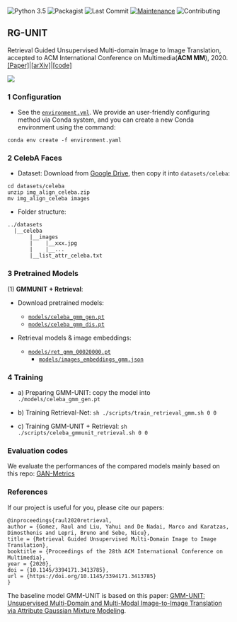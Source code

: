 ![Python 3.5](https://img.shields.io/badge/python-3.5.5-green.svg)
![Packagist](https://img.shields.io/badge/Pytorch-0.4.1-red.svg)
![Last Commit](https://img.shields.io/github/last-commit/yhlleo/RG-UNIT)
[![Maintenance](https://img.shields.io/badge/Maintained%3F-yes-blue.svg)]((https://github.com/yhlleo/RG-UNIT/graphs/commit-activity))
![Contributing](https://img.shields.io/badge/contributions-welcome-brightgreen.svg?style=flat)

## RG-UNIT

Retrieval Guided Unsupervised Multi-domain Image to Image Translation, accepted to ACM International Conference on Multimedia(**ACM MM**), 2020. [[Paper]](https://dl.acm.org/doi/pdf/10.1145/3394171.3413785)|[[arXiv]](http://arxiv.org/abs/2008.04991)|[[code]](https://github.com/yhlleo/RG-UNIT)

![](./figures/framework.png)


### 1 Configuration

 - See the [`environment.yml`](./environment.yaml). We provide an user-friendly configuring method via Conda system, and you can create a new Conda environment using the command:

```
conda env create -f environment.yaml
```

### 2 CelebA Faces

 - Dataset: Download from [Google Drive](https://drive.google.com/open?id=1HnayuXVgqhT1RPzjSV_-yvCp5SxMXPo6), then copy it into `datasets/celeba`:

```
cd datasets/celeba
unzip img_align_celeba.zip
mv img_align_celeba images
```

 - Folder structure:

```
../datasets
  |__celeba
       |__images
       |    |__xxx.jpg
       |    |__...
       |__list_attr_celeba.txt
```

### 3 Pretrained Models

(1) **GMMUNIT + Retrieval**:

 - Download pretrained models: 
   - [`models/celeba_gmm_gen.pt`](https://drive.google.com/file/d/1wVYCx5JwTs_UsyxsxYbAAcDAybucdk4-/view?usp=sharing)
   - [`models/celeba_gmm_dis.pt`](https://drive.google.com/file/d/1kMUy4H5aaRR7_F7LX2v4Cqjgi7MSSH9O/view?usp=sharing)
   
 - Retrieval models & image embeddings:
   - [`models/ret_gmm_00020000.pt`](https://drive.google.com/file/d/1DQysTWCLgL7b-izdoJdzr8unzTXv0dKA/view?usp=sharing)
     - [`models/images_embeddings_gmm.json`](https://drive.google.com/file/d/11nSjoFfIo4kcwkULJ6HsTFkYgrQlY9BL/view?usp=sharing)

### 4 Training

 - a) Preparing GMM-UNIT: copy the model into `./models/celeba_gmm_gen.pt`

 - b) Training Retrieval-Net: `sh ./scripts/train_retrieval_gmm.sh 0 0`

 - c) Training GMM-UNIT + Retrieval: `sh ./scripts/celeba_gmmunit_retrieval.sh 0 0`

### Evaluation codes

We evaluate the performances of the compared models mainly based on this repo: [GAN-Metrics](https://github.com/yhlleo/GAN-Metrics)

### References

If our project is useful for you, please cite our papers:

```
@inproceedings{raul2020retrieval,
author = {Gomez, Raul and Liu, Yahui and De Nadai, Marco and Karatzas, Dimosthenis and Lepri, Bruno and Sebe, Nicu},
title = {Retrieval Guided Unsupervised Multi-Domain Image to Image Translation},
booktitle = {Proceedings of the 28th ACM International Conference on Multimedia},
year = {2020},
doi = {10.1145/3394171.3413785},
url = {https://doi.org/10.1145/3394171.3413785}
}
```

The baseline model GMM-UNIT is based on this paper: [GMM-UNIT: Unsupervised Multi-Domain and Multi-Modal Image-to-Image Translation via Attribute Gaussian Mixture Modeling](https://arxiv.org/pdf/2003.06788.pdf).
